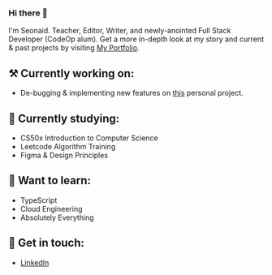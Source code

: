 ### Hi there 👋
I'm Seonaid. Teacher, Editor, Writer, and newly-anointed Full Stack Developer (CodeOp alum). Get a more in-depth look at my story and current & past projects by visiting [My Portfolio](https://seonaid-mcnabb.github.io/ "My Portfolio").
## ⚒️ Currently working on:
- De-bugging & implementing new features on [this](https://github.com/seonaid-mcnabb/t1d-organizer/ "this") personal project.
## 🌱 Currently studying:
- CS50x Introduction to Computer Science
- Leetcode Algorithm Training
- Figma & Design Principles
## 📑 Want to learn:
- TypeScript
- Cloud Engineering
- Absolutely Everything
## 💬 Get in touch:
- [LinkedIn](https://www.linkedin.com/in/seonaid-mcnabb/ "LinkedIn")

